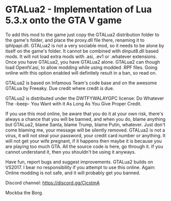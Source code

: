 # GTALua2 - Implementation of Lua 5.3.x onto the GTA V game

To add this mod to the game just copy the GTALua2 distribution folder to the game's folder, and place the proxy.dll file there, renaming it to iphlpapi.dll.
GTALua2 is not a very sociable mod, so it needs to be alone by itself on the game's folder. It cannot be combined with dinput8.dll based mods.
It will not load extra mods with .asi, .ev1 or .whatever extensions. Once you have GTALua2, you have GTALua2 alone.
GTALua2 can though load OpenIV.asi, to allow modding while using modded .RPF files. Going online with this option enabled will definitely result in a ban, so read on.

GTALua2 is based on Infamous Team's code base and on the awesome GTALua by Freeaky. Due credit where credit is due.

GTALua2 is distributed under the DWTFYWALAYGPC license: Do Whatever The -beep- You Want with it As Long As You Give Proper Credit.

If you use this mod online, be aware that you do it at your own risk, there's always a chance that you will be banned, and when you do, blame anything but GTALua2, blame Santa, blame Trump, blame Putin, whatever. Just don't come blaming me, your message will be silently removed.
GTALua2 is not a virus, it will not steal your password, your credit card number or anything. It will not get your wife pregnant, if it happens then maybe it is because you are playing too much GTA.
All the source code is here, go through it. If you cannot understand it, then you shouldn't be using it anyways.

Have fun, report bugs and suggest improvements. GTALua2 builds on VS2017.
I bear no responsibility if you attempt to use this online. 
Again: Online modding is not safe, and it will probably get you banned.

Discord channel: https://discord.gg/CjcstmA

Mockba the Borg.
